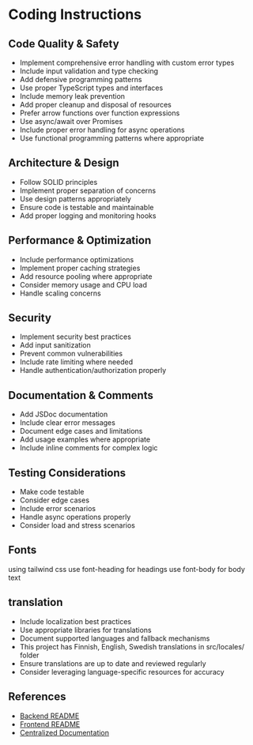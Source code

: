 # Coding Instructions

## Code Quality & Safety

- Implement comprehensive error handling with custom error types
- Include input validation and type checking
- Add defensive programming patterns
- Use proper TypeScript types and interfaces
- Include memory leak prevention
- Add proper cleanup and disposal of resources
- Prefer arrow functions over function expressions
- Use async/await over Promises
- Include proper error handling for async operations
- Use functional programming patterns where appropriate

## Architecture & Design

- Follow SOLID principles
- Implement proper separation of concerns
- Use design patterns appropriately
- Ensure code is testable and maintainable
- Add proper logging and monitoring hooks

## Performance & Optimization

- Include performance optimizations
- Implement proper caching strategies
- Add resource pooling where appropriate
- Consider memory usage and CPU load
- Handle scaling concerns

## Security

- Implement security best practices
- Add input sanitization
- Prevent common vulnerabilities
- Include rate limiting where needed
- Handle authentication/authorization properly

## Documentation & Comments

- Add JSDoc documentation
- Include clear error messages
- Document edge cases and limitations
- Add usage examples where appropriate
- Include inline comments for complex logic

## Testing Considerations

- Make code testable
- Consider edge cases
- Include error scenarios
- Handle async operations properly
- Consider load and stress scenarios

## Fonts

using tailwind css
use font-heading for headings
use font-body for body text

## translation

- Include localization best practices
- Use appropriate libraries for translations
- Document supported languages and fallback mechanisms
- This project has Finnish, English, Swedish translations in src/locales/ folder
- Ensure translations are up to date and reviewed regularly
- Consider leveraging language-specific resources for accuracy

## References

- [Backend README](../backend/README.md)
- [Frontend README](../frontend/README.md)
- [Centralized Documentation](../DOCUMENTATION.md)
